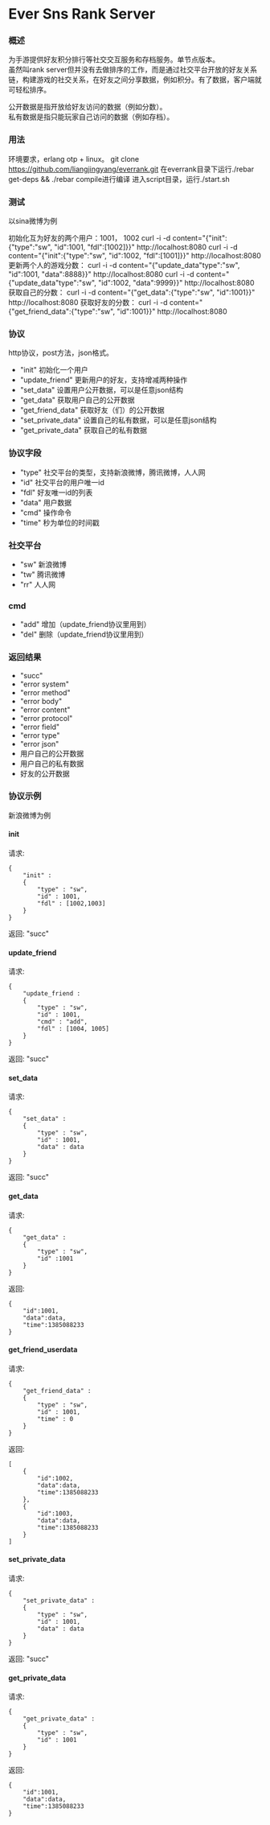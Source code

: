 # Ever Sns Rank Server #

### 概述 ##

为手游提供好友积分排行等社交交互服务和存档服务。单节点版本。      
虽然叫rank server但并没有去做排序的工作，而是通过社交平台开放的好友关系链，构建游戏的社交关系，在好友之间分享数据，例如积分。有了数据，客户端就可轻松排序。    

公开数据是指开放给好友访问的数据（例如分数）。  
私有数据是指只能玩家自己访问的数据（例如存档）。  

### 用法 ##

环境要求，erlang otp + linux。
git clone https://github.com/liangjingyang/everrank.git 
在everrank目录下运行./rebar get-deps && ./rebar compile进行编译
进入script目录，运行./start.sh

### 测试 ##
以sina微博为例

初始化互为好友的两个用户：1001， 1002
curl -i -d content="{\"init\":{\"type\":\"sw\", \"id\":1001, \"fdl\":[1002]}}" http://localhost:8080
curl -i -d content="{\"init\":{\"type\":\"sw\", \"id\":1002, \"fdl\":[1001]}}" http://localhost:8080
更新两个人的游戏分数：
curl -i -d content="{\"update_data\"type\":\"sw\", \"id\":1001, \"data"\:8888}}" http://localhost:8080
curl -i -d content="{\"update_data\"type\":\"sw\", \"id\":1002, \"data"\:9999}}" http://localhost:8080
获取自己的分数：
curl -i -d content="{\"get_data\":{\"type\":\"sw\", \"id\":1001}}" http://localhost:8080
获取好友的分数：
curl -i -d content="{\"get_friend_data\":{\"type\":\"sw\", \"id\":1001}}" http://localhost:8080


### 协议 ##
http协议，post方法，json格式。    

- "init"                    初始化一个用户
- "update_friend"           更新用户的好友，支持增减两种操作
- "set_data"                设置用户公开数据，可以是任意json结构
- "get_data"                获取用户自己的公开数据
- "get_friend_data"         获取好友（们）的公开数据
- "set_private_data"        设置自己的私有数据，可以是任意json结构
- "get_private_data"        获取自己的私有数据        

### 协议字段 ##
- "type"                    社交平台的类型，支持新浪微博，腾讯微博，人人网
- "id"                      社交平台的用户唯一id
- "fdl"                     好友唯一id的列表
- "data"                    用户数据
- "cmd"                     操作命令
- "time"                    秒为单位的时间戳

### 社交平台 ##
- "sw"                      新浪微博
- "tw"                      腾讯微博
- "rr"                      人人网

### cmd ##
- "add"                     增加（update_friend协议里用到）
- "del"                     删除（update_friend协议里用到）

### 返回结果 ##
- "succ"
- "error system"
- "error method"
- "error body"
- "error content"
- "error protocol"
- "error field"
- "error type"
- "error json"
- 用户自己的公开数据
- 用户自己的私有数据
- 好友的公开数据

### 协议示例 ##
新浪微博为例

#### init ###
请求:         

    {
        "init" : 
        {
            "type" : "sw",
            "id" : 1001,
            "fdl" : [1002,1003]
        }
    }

返回: "succ"

#### update_friend ###
请求:         

    {  
        "update_friend :  
        {   
            "type" : "sw",    
            "id" : 1001,    
            "cmd" : "add",    
            "fdl" : [1004, 1005]    
        }    
    }    

返回: "succ"     

#### set_data ###
请求:        

    {    
        "set_data" :    
        {    
            "type" : "sw",    
            "id" : 1001,    
            "data" : data     
        }    
    }    

返回: "succ"    

#### get_data ###
请求:        

    {    
        "get_data" :    
        {    
            "type" : "sw",    
            "id" :1001     
        }    
    }    

返回:       

    {
        "id":1001, 
        "data":data, 
        "time":1385088233
    }    

#### get_friend_userdata ###
请求:          

    {    
        "get_friend_data" :    
        {        
            "type" : "sw",    
            "id" : 1001,    
            "time" : 0    
        }    
    }    

返回:       

    [
        {
            "id":1002, 
            "data":data,
            "time":1385088233
        }, 
        {
            "id":1003, 
            "data":data, 
            "time":1385088233
        }
    ]    

#### set_private_data ###
请求:         

    {    
        "set_private_data" :    
        {    
            "type" : "sw",    
            "id" : 1001,    
            "data" : data    
        }    
    }    

返回: "succ"

#### get_private_data ###
请求:         

    {    
        "get_private_data" :    
        {    
            "type" : "sw",    
            "id" : 1001    
        }    
    }    

返回:       

    {
        "id":1001, 
        "data":data, 
        "time":1385088233
    }    

